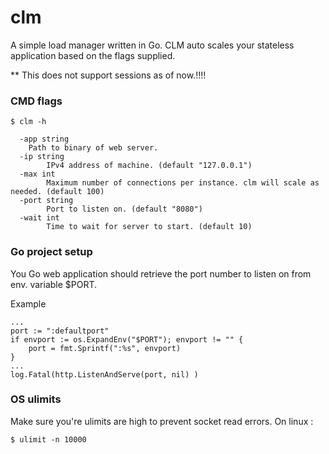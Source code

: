 # clm
A simple load manager written in Go. CLM auto scales your stateless application based on the flags supplied.

** This does not support sessions as of now.!!!!

### CMD flags
	$ clm -h

	  -app string
    	Path to binary of web server.
	  -ip string
	    	IPv4 address of machine. (default "127.0.0.1")
	  -max int
	    	Maximum number of connections per instance. clm will scale as needed. (default 100)
	  -port string
	    	Port to listen on. (default "8080")
	  -wait int
	    	Time to wait for server to start. (default 10)


### Go project setup
You Go web application should retrieve the port number to listen on from env. variable $PORT.

Example
	
	...
	port := ":defaultport"
	if envport := os.ExpandEnv("$PORT"); envport != "" {
		port = fmt.Sprintf(":%s", envport)
	}
	...
	log.Fatal(http.ListenAndServe(port, nil) )

### OS ulimits

Make sure you're ulimits are high to prevent socket read errors. On linux :

	$ ulimit -n 10000
